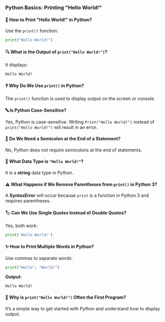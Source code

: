 ### Python Basics: Printing "Hello World!"  

#### 📌 **How to Print "Hello World!" in Python?**  
Use the `print()` function:  
```python
print("Hello World!")
```

#### 🔍 **What is the Output of `print("Hello World!")`?**  
It displays:  
```
Hello World!
```

#### ❓ **Why Do We Use `print()` in Python?**  
The `print()` function is used to display output on the screen or console.  

#### 🔤 **Is Python Case-Sensitive?**  
Yes, Python is case-sensitive. Writing `Print("Hello World!")` instead of `print("Hello World!")` will result in an error.  

#### 📝 **Do We Need a Semicolon at the End of a Statement?**  
No, Python does not require semicolons at the end of statements.  

#### 🔡 **What Data Type is `"Hello World!"`?**  
It is a **string** data type in Python.  

#### ⚠️ **What Happens if We Remove Parentheses from `print()` in Python 3?**  
A **SyntaxError** will occur because `print` is a function in Python 3 and requires parentheses.  

#### 🏷️ **Can We Use Single Quotes Instead of Double Quotes?**  
Yes, both work:  
```python
print('Hello World!')
```

#### ✨ **How to Print Multiple Words in Python?**  
Use commas to separate words:  
```python
print("Hello", "World!")
```
**Output:**  
```
Hello World!
```

#### 🎯 **Why is `print("Hello World!")` Often the First Program?**  
It’s a simple way to get started with Python and understand how to display output.  

